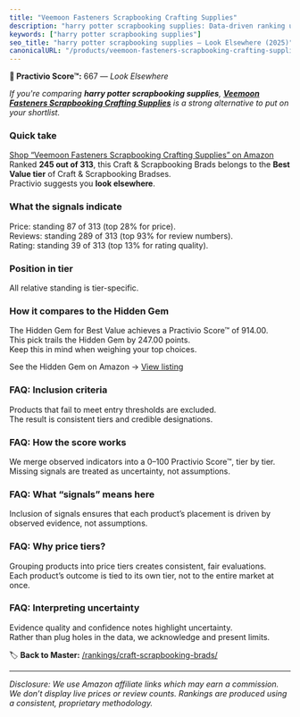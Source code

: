 ```yaml
---
title: "Veemoon Fasteners Scrapbooking Crafting Supplies"
description: "harry potter scrapbooking supplies: Data-driven ranking using the Practivio Score™. Positioned by quality, value, demand, findability, momentum."
keywords: ["harry potter scrapbooking supplies"]
seo_title: "harry potter scrapbooking supplies — Look Elsewhere (2025)"
canonicalURL: "/products/veemoon-fasteners-scrapbooking-crafting-supplies-B0CTHWWGPH/"
---
```


**🚫 Practivio Score™:** 667 — _Look Elsewhere_


*If you're comparing **harry potter scrapbooking supplies**, **[Veemoon Fasteners Scrapbooking Crafting Supplies](https://www.amazon.com/dp/B0CTHWWGPH?tag=practivio-20)** is a strong alternative to put on your shortlist.*
### Quick take
[Shop “Veemoon Fasteners Scrapbooking Crafting Supplies” on Amazon](https://www.amazon.com/dp/B0CTHWWGPH?tag=practivio-20)
Ranked **245 out of 313**, this Craft & Scrapbooking Brads belongs to the **Best Value tier** of Craft & Scrapbooking Bradses.  
Practivio suggests you **look elsewhere**.

### What the signals indicate
Price: standing 87 of 313 (top 28% for price).  
Reviews: standing 289 of 313 (top 93% for review numbers).  
Rating: standing 39 of 313 (top 13% for rating quality).  

### Position in tier
All relative standing is tier-specific.

### How it compares to the Hidden Gem
The Hidden Gem for Best Value achieves a Practivio Score™ of 914.00.  
This pick trails the Hidden Gem by 247.00 points.  
Keep this in mind when weighing your top choices.  

See the Hidden Gem on Amazon → [View listing](https://www.amazon.com/dp/B08BKGLB16?tag=practivio-20)

### FAQ: Inclusion criteria
Products that fail to meet entry thresholds are excluded.  
The result is consistent tiers and credible designations.

### FAQ: How the score works
We merge observed indicators into a 0–100 Practivio Score™, tier by tier.  
Missing signals are treated as uncertainty, not assumptions.

### FAQ: What “signals” means here
Inclusion of signals ensures that each product’s placement is driven by observed evidence, not assumptions.

### FAQ: Why price tiers?
Grouping products into price tiers creates consistent, fair evaluations.  
Each product’s outcome is tied to its own tier, not to the entire market at once.

### FAQ: Interpreting uncertainty
Evidence quality and confidence notes highlight uncertainty.  
Rather than plug holes in the data, we acknowledge and present limits.


🏷️ **Back to Master:** [/rankings/craft-scrapbooking-brads/](/rankings/craft-scrapbooking-brads/)

---
_Disclosure: We use Amazon affiliate links which may earn a commission. We don’t display live prices or review counts. Rankings are produced using a consistent, proprietary methodology._
